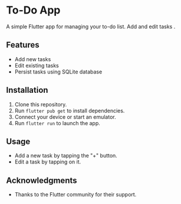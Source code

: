 # To-Do App

A simple Flutter app for managing your to-do list. Add and edit tasks .

## Features
- Add new tasks
- Edit existing tasks
- Persist tasks using SQLite database

## Installation
1. Clone this repository.
2. Run `flutter pub get` to install dependencies.
3. Connect your device or start an emulator.
4. Run `flutter run` to launch the app.
                                         

## Usage
- Add a new task by tapping the "+" button.
- Edit a task by tapping on it.


## Acknowledgments
- Thanks to the Flutter community for their support.
